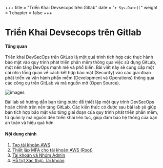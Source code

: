 +++
title = "Triển Khai Devsecops trên Gitlab"
date = "`r Sys.Date()`" 
weight = 1
chapter = false
+++

# Triển Khai Devsecops trên Gitlab

#### Tổng quan
Triển khai DevSecOps trên GitLab là một quá trình tích hợp các thực hành bảo mật vào quy trình phát triển phần mềm thông qua việc sử dụng GitLab, một nền tảng DevOps mạnh mẽ và phổ biến. Bài viết này sẽ cung cấp một cái nhìn tổng quan về cách kết hợp bảo mật (Security) vào các giai đoạn phát triển và vận hành phần mềm (Development và Operations) thông qua các công cụ trên GitLab và mã nguồn mở (Open Source).

![images](/images/common/image.png)

Bài lab sẽ hướng dẫn bạn từng bước để thiết lập một quy trình DevSecOps hoàn chỉnh trên nền tảng GitLab. Các kiến thức có được sau bài lab sẽ giúp bạn tích hợp bảo mật vào từng giai đoạn của quy trình phát triển phần mềm, từ quản lý mã nguồn đến triển khai liên tục, giúp đảm bảo hệ thống của bạn an toàn và hiệu quả hơn.

#### Nội dung chính

1. [Tạo tài khoản AWS](1-create-new-aws-account/)
2. [Thiết lập MFA cho tài khoản AWS (Root)](2-mfa-setup-for-aws-user-(root)/)
3. [Tài khoản và Nhóm Admin](3-create-admin-user-and-group/)
4. [Hỗ trợ Xác thực Tài khoản](4-verify-new-account/)